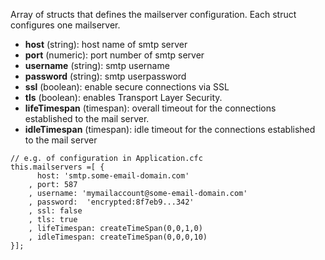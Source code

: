 Array of structs that defines the mailserver configuration. Each struct configures one mailserver.

- **host** (string): host name of smtp server
- **port** (numeric): port number of smtp server
- **username** (string): smtp username
- **password** (string): smtp userpassword 
- **ssl** (boolean): enable secure connections via SSL
- **tls** (boolean): enables Transport Layer Security.
- **lifeTimespan** (timespan): overall timeout for the connections established to the mail server.
- **idleTimespan** (timespan): idle timeout for the connections established to the mail server

```
// e.g. of configuration in Application.cfc
this.mailservers =[ {
	  host: 'smtp.some-email-domain.com'
	, port: 587
	, username: 'mymailaccount@some-email-domain.com'
	, password:  'encrypted:8f7eb9...342'
	, ssl: false
	, tls: true
	, lifeTimespan: createTimeSpan(0,0,1,0)
	, idleTimespan: createTimeSpan(0,0,0,10)
}];
```